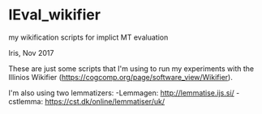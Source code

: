 # IEval_wikifier
my wikification scripts for implict MT evaluation

Iris, Nov 2017

These are just some scripts that I'm using to run my experiments with the Illinios Wikifier (https://cogcomp.org/page/software_view/Wikifier). 


I'm also using two lemmatizers:
-Lemmagen: http://lemmatise.ijs.si/
-cstlemma: https://cst.dk/online/lemmatiser/uk/
